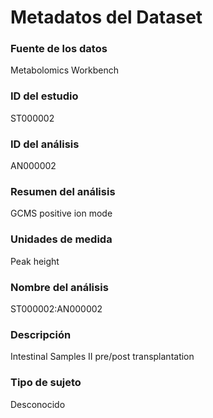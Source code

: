 # Metadatos del Dataset

### Fuente de los datos
Metabolomics Workbench

### ID del estudio
ST000002

### ID del análisis
AN000002

### Resumen del análisis
GCMS positive ion mode

### Unidades de medida
Peak height

### Nombre del análisis
ST000002:AN000002

### Descripción
Intestinal Samples II pre/post transplantation

### Tipo de sujeto
Desconocido


